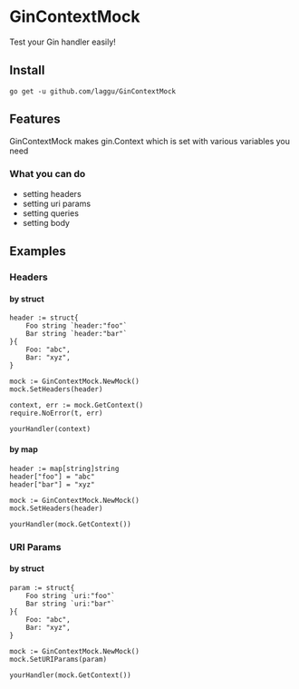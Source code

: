 # GinContextMock
Test your Gin handler easily!

## Install
```
go get -u github.com/laggu/GinContextMock
```

## Features
GinContextMock makes gin.Context which is set with various variables you need

### What you can do
* setting headers
* setting uri params
* setting queries
* setting body

## Examples

### Headers

#### by struct
```
header := struct{
    Foo string `header:"foo"`
    Bar string `header:"bar"`
}{
    Foo: "abc",
    Bar: "xyz",
}

mock := GinContextMock.NewMock()
mock.SetHeaders(header)

context, err := mock.GetContext()
require.NoError(t, err)

yourHandler(context)
```

#### by map
```
header := map[string]string
header["foo"] = "abc"
header["bar"] = "xyz"

mock := GinContextMock.NewMock()
mock.SetHeaders(header)

yourHandler(mock.GetContext())
```

### URI Params
#### by struct
```
param := struct{
    Foo string `uri:"foo"`
    Bar string `uri:"bar"`
}{
    Foo: "abc",
    Bar: "xyz",
}

mock := GinContextMock.NewMock()
mock.SetURIParams(param)

yourHandler(mock.GetContext())
```